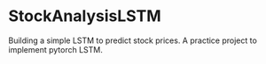 # StockAnalysisLSTM
Building a simple LSTM to predict stock prices. A practice project to implement pytorch LSTM. 
